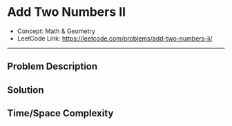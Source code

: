 # Add Two Numbers II

- Concept: Math & Geometry
- LeetCode Link: https://leetcode.com/problems/add-two-numbers-ii/

---

## Problem Description

## Solution

## Time/Space Complexity

